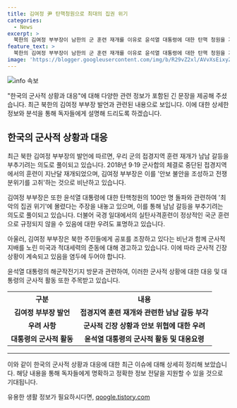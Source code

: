 ```yaml
---
title: 김여정 尹 탄핵청원으로 최대의 집권 위기
categories:
  - News
excerpt: >
  북한의 김여정 부부장이 남한의 군 훈련 재개를 이유로 윤석열 대통령에 대한 탄핵 청원을 거론하며 집권 위기를 주장하고 나섰다. 김여정은 훈련을 풀이하며 안보 불안을 조장하고 전쟁 분위기를 고취한다는 주장을 펼친 것으로 알려졌다. 또한 한·미·일의 군사훈련과 군사적 지배를 비난하면서 엄청난 재앙을 감수하면서까지 국경 일대에서의 전쟁연습을 강행하는 자살적인 객기로 비난했다. 이에 대한 대응과 관련하여 윤석열 대통령은 한국 해군에서 미 해군의 훈련을 관람했다는 소식이 전해졌다.
feature_text: >
  북한의 김여정 부부장이 남한의 군 훈련 재개를 이유로 윤석열 대통령에 대한 탄핵 청원을 거론하며 집권 위기를 주장하고 나섰다. 김여정은 훈련을 풀이하며 안보 불안을 조장하고 전쟁 분위기를 고취한다는 주장을 펼친 것으로 알려졌다. 또한 한·미·일의 군사훈련과 군사적 지배를 비난하면서 엄청난 재앙을 감수하면서까지 국경 일대에서의 전쟁연습을 강행하는 자살적인 객기로 비난했다. 이에 대한 대응과 관련하여 윤석열 대통령은 한국 해군에서 미 해군의 훈련을 관람했다는 소식이 전해졌다.
image: 'https://blogger.googleusercontent.com/img/b/R29vZ2xl/AVvXsEixyZcFfHzMRdzZMjFBmAUKJYCLCGyLL1o632UiGVXcaFdKo_bkvkuCioo0uUKlGfBVcT3P84aROyZIXSBEx3Aw5nCQ3pTgDom1WDC4m8eifvWiAmWEEVb4x6G_l8C0QH225ldMjyaFvpxGEBGNO37VmDTDMHGhJPq73UglMfDca1-0aw/s1600/blogspot.png'
---
```


<p><img src="https://blogger.googleusercontent.com/img/b/R29vZ2xl/AVvXsEixyZcFfHzMRdzZMjFBmAUKJYCLCGyLL1o632UiGVXcaFdKo_bkvkuCioo0uUKlGfBVcT3P84aROyZIXSBEx3Aw5nCQ3pTgDom1WDC4m8eifvWiAmWEEVb4x6G_l8C0QH225ldMjyaFvpxGEBGNO37VmDTDMHGhJPq73UglMfDca1-0aw/s1600/blogspot.png" alt="info 속보" /></p>

<p>"한국의 군사적 상황과 대응"에 대해 다양한 관련 정보가 포함된 긴 문장을 제공해 주셨습니다. 최근 북한의 김여정 부부장 발언과 관련된 내용으로 보입니다. 이에 대한 상세한 정보와 분석을 통해 독자들에게 설명해 드리도록 하겠습니다.</p>

<h2 data-ke-size="size26">한국의 군사적 상황과 대응</h2>

<p data-ke-size="size16">최근 북한 김여정 부부장의 발언에 따르면, 우리 군의 접경지역 훈련 재개가 남남 갈등을 부추기려는 의도로 풀이되고 있습니다. 2018년 9·19 군사합의 체결로 중단된 접경지역에서의 훈련이 지난달 재개되었으며, 김여정 부부장은 이를 '안보 불안을 조성하고 전쟁 분위기를 고취'하는 것으로 비난하고 있습니다.</p>

<p data-ke-size="size16">김여정 부부장은 또한 윤석열 대통령에 대한 탄핵청원의 100만 명 돌파와 관련하여 '최악의 집권 위기'에 몰렸다는 주장을 내놓고 있으며, 이를 통해 남남 갈등을 부추기려는 의도로 풀이되고 있습니다. 더불어 국경 일대에서의 실탄사격훈련이 정상적인 국군 훈련으로 규정되지 않을 수 있음에 대한 우려도 표명하고 있습니다.</p>

<p data-ke-size="size16">아울러, 김여정 부부장은 북한 주민들에게 공포를 조장하고 있다는 비난과 함께 군사적 지배를 노린 미국과 적대세력의 준동에 대해 경고하고 있습니다. 이에 따라 군사적 긴장 상황이 계속되고 있음을 염두에 두어야 합니다.</p>

<p data-ke-size="size16">윤석열 대통령의 해군작전기지 방문과 관련하여, 이러한 군사적 상황에 대한 대응 및 대통령의 군사적 활동 또한 주목받고 있습니다.</p>

<table>
    <tr>
        <th>구분</th>
        <th>내용</th>
    </tr>
    <tr>
        <td style="text-align: center; height: 17px;"><b>김여정 부부장 발언</b></td>
        <td style="text-align: center; height: 17px;"><b>접경지역 훈련 재개와 관련한 남남 갈등 부각</b></td>
    </tr>
    <tr>
        <td style="text-align: center; height: 17px;"><b>우려 사항</b></td>
        <td style="text-align: center; height: 17px;"><b>군사적 긴장 상황과 안보 위협에 대한 우려</b></td>
    </tr>
    <tr>
        <td style="text-align: center; height: 17px;"><b>대통령의 군사적 활동</b></td>
        <td style="text-align: center; height: 17px;"><b>윤석열 대통령의 군사적 활동 및 대응요령</b></td>
    </tr>
</table>

<hr>

<p>이와 같이 한국의 군사적 상황과 대응에 대한 최근 이슈에 대해 상세히 정리해 보았습니다. 해당 내용을 통해 독자들에게 명확하고 정확한 정보 전달을 지원할 수 있을 것으로 기대됩니다.</p>
유용한 생활 정보가 필요하시다면, <a href="https://qoogle.tistory.com" rel="dofollow">qoogle.tistory.com</a>


